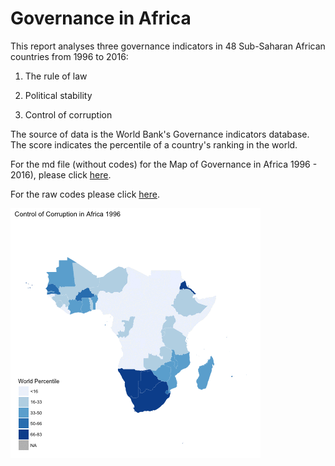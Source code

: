 # Governance in Africa

This report analyses three governance indicators in 48 Sub-Saharan African countries from 1996 to 2016:

1) The rule of law

2) Political stability 

3) Control of corruption

The source of data is the World Bank's Governance indicators database. The score indicates the percentile of a country's ranking in the world.

For the md file (without codes) for the Map of Governance in Africa 1996 - 2016), please click
[here](Hw07_map.md).

For the raw codes please click [here](Hw07_map.Rmd).

![](corruption.gif)
